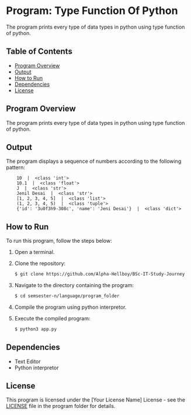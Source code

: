 # Program: Type Function Of Python

The program prints every type of data types in python using type function of python.

## Table of Contents

- [Program Overview](#program-overview)
- [Output](#output)
- [How to Run](#how-to-run)
- [Dependencies](#dependencies)
- [License](#license)

## Program Overview

The program prints every type of data types in python using type function of python.

## Output

The program displays a sequence of numbers according to the following pattern:

```
    10  |  <class 'int'>
    10.1  |  <class 'float'>
    J  |  <class 'str'>
    Jenil Desai  |  <class 'str'>
    [1, 2, 3, 4, 5]  |  <class 'list'>
    (1, 2, 3, 4, 5)  |  <class 'tuple'>
    {'id': '3u0f3h9-308c', 'name': 'Jeni Desai'}  |  <class 'dict'>
```

## How to Run

To run this program, follow the steps below:

1. Open a terminal.
2. Clone the repository:

   ```bash
   $ git clone https://github.com/Alpha-Hellboy/BSc-IT-Study-Journey
   ```

3. Navigate to the directory containing the program:

   ```bash
   $ cd semsester-n/language/program_folder
   ```

4. Compile the program using python interpretor.
5. Execute the compiled program:

   ```bash
   $ python3 app.py
   ```

## Dependencies

- Text Editor
- Python interpretor

## License

This program is licensed under the [Your License Name] License - see the [LICENSE](LICENSE) file in the program folder for details.

